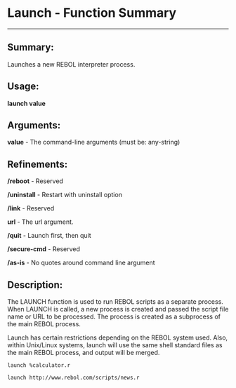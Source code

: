 # Launch - Function Summary

------

## Summary:

Launches a new REBOL interpreter process.

## Usage:

**launch value**

## Arguments:

**value** - The command-line arguments (must be: any-string)

## Refinements:

**/reboot** - Reserved

**/uninstall** - Restart with uninstall option

**/link** - Reserved

**url** - The url argument.

**/quit** - Launch first, then quit

**/secure-cmd** - Reserved

**/as-is** - No quotes around command line argument

## Description:

The LAUNCH function is used to run REBOL scripts as a separate process. When LAUNCH is called, a new process is created and passed the script file name or URL to be processed. The process is created as a subprocess of the main REBOL process.

Launch has certain restrictions depending on the REBOL system used. Also, within Unix/Linux systems, launch will use the same shell standard files as the main REBOL process, and output will be merged.

```
launch %calculator.r

launch http://www.rebol.com/scripts/news.r
```